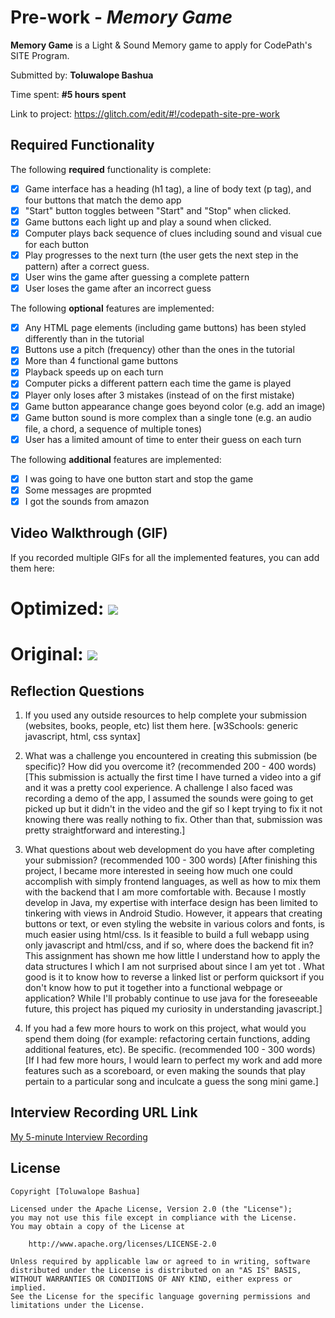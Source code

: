 # Pre-work - *Memory Game*

**Memory Game** is a Light & Sound Memory game to apply for CodePath's SITE Program. 

Submitted by: **Toluwalope Bashua**

Time spent: **#5 hours spent** 

Link to project: https://glitch.com/edit/#!/codepath-site-pre-work

## Required Functionality

The following **required** functionality is complete:

* [x] Game interface has a heading (h1 tag), a line of body text (p tag), and four buttons that match the demo app
* [x] "Start" button toggles between "Start" and "Stop" when clicked. 
* [x] Game buttons each light up and play a sound when clicked. 
* [x] Computer plays back sequence of clues including sound and visual cue for each button
* [x] Play progresses to the next turn (the user gets the next step in the pattern) after a correct guess. 
* [x] User wins the game after guessing a complete pattern
* [x] User loses the game after an incorrect guess

The following **optional** features are implemented:

* [x] Any HTML page elements (including game buttons) has been styled differently than in the tutorial
* [x] Buttons use a pitch (frequency) other than the ones in the tutorial
* [x] More than 4 functional game buttons
* [x] Playback speeds up on each turn
* [x] Computer picks a different pattern each time the game is played
* [x] Player only loses after 3 mistakes (instead of on the first mistake)
* [x] Game button appearance change goes beyond color (e.g. add an image)
* [x] Game button sound is more complex than a single tone (e.g. an audio file, a chord, a sequence of multiple tones)
* [x] User has a limited amount of time to enter their guess on each turn

The following **additional** features are implemented:

- [x] I was going to have one button start and stop the game
- [x] Some messages are propmted
- [x] I got the sounds from amazon

## Video Walkthrough (GIF)

If you recorded multiple GIFs for all the implemented features, you can add them here:
# Optimized: ![](https://i.imgur.com/xoknMp8.gif)
# Original: ![](https://i.imgur.com/IRWudln.gif)



## Reflection Questions
1. If you used any outside resources to help complete your submission (websites, books, people, etc) list them here. 
[w3Schools: generic javascript, html, css syntax]

2. What was a challenge you encountered in creating this submission (be specific)? How did you overcome it? (recommended 200 - 400 words) 
[This submission is actually the first time I have turned a video into a gif and it was a pretty cool experience. A challenge I also faced was recording a demo of the app, I assumed the sounds were going to get picked up but it didn't in the video and the gif so I kept trying to fix it not knowing there was really nothing to fix. Other than that, submission was pretty straightforward and interesting.]

3. What questions about web development do you have after completing your submission? (recommended 100 - 300 words) 
[After finishing this project, I became more interested in seeing how much one could accomplish with simply frontend languages, as well as how to mix them with the backend that I am more comfortable with. Because I mostly develop in Java, my expertise with interface design has been limited to tinkering with views in Android Studio. However, it appears that creating buttons or text, or even styling the website in various colors and fonts, is much easier using html/css. Is it feasible to build a full webapp using only javascript and html/css, and if so, where does the backend fit in? This assignment has shown me how little I understand how to apply the data structures I which I am not surprised about since I am yet tot . What good is it to know how to reverse a linked list or perform quicksort if you don't know how to put it together into a functional webpage or application? While I'll probably continue to use java for the foreseeable future, this project has piqued my curiosity in understanding javascript.]

4. If you had a few more hours to work on this project, what would you spend them doing (for example: refactoring certain functions, adding additional features, etc). Be specific. (recommended 100 - 300 words) 
[If I had few more hours, I would learn to perfect my work and add more features such as a scoreboard, or even making the sounds that play pertain to a particular song and inculcate a guess the song mini game.]



## Interview Recording URL Link

[My 5-minute Interview Recording](your-link-here)


## License

    Copyright [Toluwalope Bashua]

    Licensed under the Apache License, Version 2.0 (the "License");
    you may not use this file except in compliance with the License.
    You may obtain a copy of the License at

        http://www.apache.org/licenses/LICENSE-2.0

    Unless required by applicable law or agreed to in writing, software
    distributed under the License is distributed on an "AS IS" BASIS,
    WITHOUT WARRANTIES OR CONDITIONS OF ANY KIND, either express or implied.
    See the License for the specific language governing permissions and
    limitations under the License.